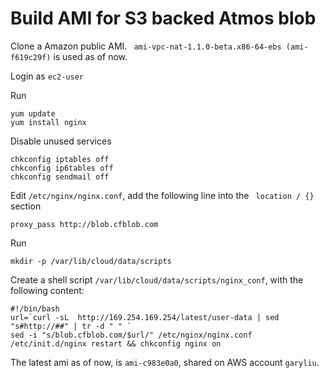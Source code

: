 # Build AMI for S3 backed Atmos blob

Clone a Amazon public AMI. ` ami-vpc-nat-1.1.0-beta.x86-64-ebs (ami-f619c29f)` is used as of now.

Login as `ec2-user`

Run

	yum update
	yum install nginx

Disable unused services

	chkconfig iptables off
	chkconfig ip6tables off
	chkconfig sendmail off

Edit `/etc/nginx/nginx.conf`, add the following line into the ` location / {}` section

	proxy_pass http://blob.cfblob.com

Run

	mkdir -p /var/lib/cloud/data/scripts

Create a shell script `/var/lib/cloud/data/scripts/nginx_conf`, with the following content:

	#!/bin/bash
	url=`curl -sL  http://169.254.169.254/latest/user-data | sed "s#http://##" | tr -d " " `
	sed -i "s/blob.cfblob.com/$url/" /etc/nginx/nginx.conf
	/etc/init.d/nginx restart && chkconfig nginx on

    
The latest ami as of now, is `ami-c983e0a0`, shared on AWS account `garyliu`.

